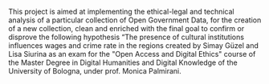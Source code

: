 This project is aimed at implementing the ethical-legal and technical analysis of a particular collection of Open Government Data, for the creation of a new collection, clean and enriched with the final goal to confirm or disprove the following hypothesis “The presence of cultural institutions influences wages and crime rate in the regions created by Simay Güzel and Lisa Siurina as an exam for the "Open Access and Digital Ethics" course of the Master Degree in Digital Humanities and Digital Knowledge of the University of Bologna, under prof. Monica Palmirani.
